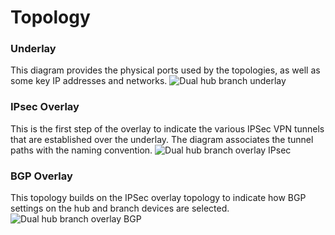 # Topology

### Underlay
This diagram provides the physical ports used by the topologies, as well as some key IP addresses and networks.
![Dual hub branch underlay](https://github.com/fortinet/4D-Demo/blob/main/4D-SDWAN/Dual%20hub/DH_SD_underlay.png?raw=true) 

### IPsec Overlay
This is the first step of the overlay to indicate the various IPSec VPN tunnels that are established over the underlay. The diagram associates the tunnel paths with the naming convention.
![Dual hub branch overlay IPsec](https://github.com/fortinet/4D-Demo/blob/main/4D-SDWAN/Dual%20hub/DH_SD_overlay_ipsec.png?raw=true) 

### BGP Overlay
This topology builds on the IPSec overlay topology to indicate how BGP settings on the hub and branch devices are selected.
![Dual hub branch overlay BGP](https://github.com/fortinet/4D-Demo/blob/main/4D-SDWAN/Dual%20hub/DH_SD_overlay_bgp.png?raw=true) 
